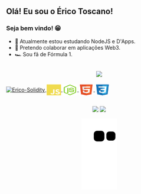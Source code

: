 ## Olá! Eu sou o Érico Toscano!

### Seja bem vindo! 😁

- 🌱 Atualmente estou estudando NodeJS e D'Apps.
- 🤝 Pretendo colaborar em aplicações Web3.
- 🏎️ Sou fã de Fórmula 1.

<br>
<div align="center">
  <a href="https://github.com/ericotoscano">
  <img height="180em" src="https://github-readme-stats.vercel.app/api?username=ericotoscano&show_icons=true&theme=gotham&include_all_commits=true&count_private=true"/>
</div>
<div style="display: inline_block"><br>
  <img align="center" alt="Erico-Solidity" height="30" width="40"src="https://cdn.jsdelivr.net/gh/devicons/devicon/icons/solidity/solidity-plain.svg">   
  <img align="center" alt="Erico-Js" height="30" width="40" src="https://raw.githubusercontent.com/devicons/devicon/master/icons/javascript/javascript-plain.svg">
  <img align="center" alt="Erico-NodeJS" height="30" width="40" src="https://raw.githubusercontent.com/devicons/devicon/master/icons/nodejs/nodejs-original.svg">
  <img align="center" alt="Erico-HTML" height="30" width="40" src="https://raw.githubusercontent.com/devicons/devicon/master/icons/html5/html5-original.svg">
  <img align="center" alt="Erico-CSS" height="30" width="40" src="https://raw.githubusercontent.com/devicons/devicon/master/icons/css3/css3-original.svg">
</div>
  
  ##

<div align="center"> 
  <a href = "mailto:dev.ericotoscano@hgmail.com"><img src="https://img.shields.io/badge/Gmail-D14836?style=for-the-badge&logo=gmail&logoColor=white" target="_blank"></a>
  <a href="www.linkedin.com/in/érico-toscano-de-oliveira-0338b1208" target="_blank"><img src="https://img.shields.io/badge/-LinkedIn-%230077B5?style=for-the-badge&logo=linkedin&logoColor=white" target="_blank"></a> 
 
  ![Snake animation](https://github.com/rafaballerini/rafaballerini/blob/output/github-contribution-grid-snake.svg)
 
</div>

